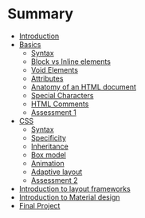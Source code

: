 # Summary

* [Introduction](README.md)
* [Basics](basics/_basics.md)
   * [Syntax](basics/01_syntax.md)
   * [Block vs Inline elements](basics/02_block_vs_inline_elements.md)
   * [Void Elements](basics/03_void_elements.md)
   * [Attributes](basics/04_attributes.md)
   * [Anatomy of an HTML document](basics/05_anatomy_of_an_html_document.md)
   * [Special Characters](basics/06_special_characters.md)
   * [HTML Comments](basics/07_html_comments.md)
   * [Assessment 1](basics/assessment_1.md)
* [CSS](css/_css.md)
  * [Syntax](css/01_syntax.md)
  * [Specificity](css/02_specificity.md)
  * [Inheritance](css/03_inheritance.md)
  * [Box model](css/04_box_model.md)
  * [Animation](css/05_animation.md)
  * [Adaptive layout](css/06_adaptive_layout.md)
  * [Assessment 2](css/assessment_2.md)
* [Introduction to layout frameworks]()
* [Introduction to Material design]()
* [Final Project]()
